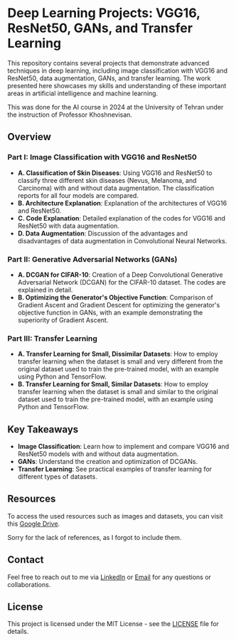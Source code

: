 # Deep Learning Projects: VGG16, ResNet50, GANs, and Transfer Learning

This repository contains several projects that demonstrate advanced techniques in deep learning, including image classification with VGG16 and ResNet50, data augmentation, GANs, and transfer learning. The work presented here showcases my skills and understanding of these important areas in artificial intelligence and machine learning.

This was done for the AI course in 2024 at the University of Tehran under the instruction of Professor Khoshnevisan.

## Overview

### Part I: Image Classification with VGG16 and ResNet50
- **A. Classification of Skin Diseases**: Using VGG16 and ResNet50 to classify three different skin diseases (Nevus, Melanoma, and Carcinoma) with and without data augmentation. The classification reports for all four models are compared.
- **B. Architecture Explanation**: Explanation of the architectures of VGG16 and ResNet50.
- **C. Code Explanation**: Detailed explanation of the codes for VGG16 and ResNet50 with data augmentation.
- **D. Data Augmentation**: Discussion of the advantages and disadvantages of data augmentation in Convolutional Neural Networks.

### Part II: Generative Adversarial Networks (GANs)
- **A. DCGAN for CIFAR-10**: Creation of a Deep Convolutional Generative Adversarial Network (DCGAN) for the CIFAR-10 dataset. The codes are explained in detail.
- **B. Optimizing the Generator's Objective Function**: Comparison of Gradient Ascent and Gradient Descent for optimizing the generator's objective function in GANs, with an example demonstrating the superiority of Gradient Ascent.

### Part III: Transfer Learning
- **A. Transfer Learning for Small, Dissimilar Datasets**: How to employ transfer learning when the dataset is small and very different from the original dataset used to train the pre-trained model, with an example using Python and TensorFlow.
- **B. Transfer Learning for Small, Similar Datasets**: How to employ transfer learning when the dataset is small and similar to the original dataset used to train the pre-trained model, with an example using Python and TensorFlow.

## Key Takeaways
- **Image Classification**: Learn how to implement and compare VGG16 and ResNet50 models with and without data augmentation.
- **GANs**: Understand the creation and optimization of DCGANs.
- **Transfer Learning**: See practical examples of transfer learning for different types of datasets.

## Resources
To access the used resources such as images and datasets, you can visit this [Google Drive](https://drive.google.com/drive/folders/1V5356PjLqqWwTqUSWedoLJRXS7F-FSet).

Sorry for the lack of references, as I forgot to include them.

## Contact
Feel free to reach out to me via [LinkedIn](https://www.linkedin.com/in/alibanihashemi02/) or [Email](mailto:alibanihashemi@outlook.com) for any questions or collaborations.

## License
This project is licensed under the MIT License - see the [LICENSE](LICENSE) file for details.
